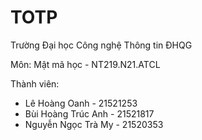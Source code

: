 # TOTP
Trường Đại học Công nghệ Thông tin ĐHQG

Môn: Mật mã học - NT219.N21.ATCL

Thành viên: 
- Lê Hoàng Oanh - 21521253
- Bùi Hoàng Trúc Anh - 21521817
- Nguyễn Ngọc Trà My - 21520353

